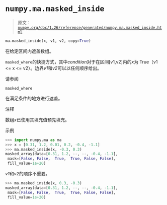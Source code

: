 # `numpy.ma.masked_inside`

> 原文：[`numpy.org/doc/1.26/reference/generated/numpy.ma.masked_inside.html`](https://numpy.org/doc/1.26/reference/generated/numpy.ma.masked_inside.html)

```py
ma.masked_inside(x, v1, v2, copy=True)
```

在给定区间内遮盖数组。

`masked_where`的快捷方式，其中*condition*对于在区间[v1,v2]内的*x*为 True（v1 <= x <= v2）。边界*v1*和*v2*可以以任何顺序给出。

请参阅

`masked_where`

在满足条件的地方进行遮盖。

注释

数组*x*已使用其填充值预先填充。

示例

```py
>>> import numpy.ma as ma
>>> x = [0.31, 1.2, 0.01, 0.2, -0.4, -1.1]
>>> ma.masked_inside(x, -0.3, 0.3)
masked_array(data=[0.31, 1.2, --, --, -0.4, -1.1],
 mask=[False, False,  True,  True, False, False],
 fill_value=1e+20) 
```

*v1*和*v2*的顺序不重要。

```py
>>> ma.masked_inside(x, 0.3, -0.3)
masked_array(data=[0.31, 1.2, --, --, -0.4, -1.1],
 mask=[False, False,  True,  True, False, False],
 fill_value=1e+20) 
```
